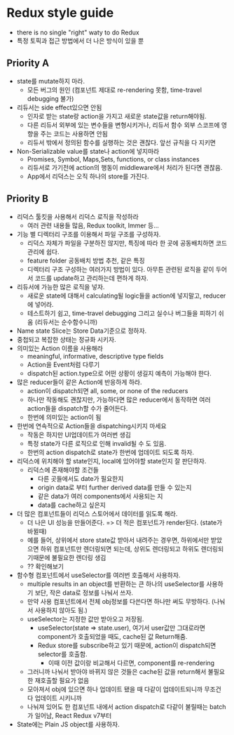 # Redux style guide
  * there is no single "right" waty to do Redux
  * 특정 토픽과 접근 방법에서 더 나은 방식이 있을 뿐

  ## Priority A
  * state를 mutate하지 마라.
    * 모든 버그의 원인 (컴포넌트 제대로 re-rendering 못함, time-travel debugging 불가)
  * 리듀서는 side effect있으면 안됨
    * 인자로 받는 state랑 action을 가지고 새로운 state값을 return해야됨.
    * 다른 리듀서 외부에 있는 변수들을 변형시키거나, 리듀서 함수 외부 스코프에 영향을 주는 코드는 사용하면 안됨
    * 리듀서 밖에서 정의된 함수를 실행하는 것은 괜찮다. 앞선 규칙을 다 지키면
  * Non-Serializable value를 state나 action에 넣지마라
    * Promises, Symbol, Maps,Sets, functions, or class instances
    * 리듀서로 가기전에 action의 행동이 middleware에서 처리가 된다면 괜찮음.
    * App에서 리덕스는 오직 하나의 store를 가진다.
  
  ## Priority B
  * 리덕스 툴킷을 사용해서 리덕스 로직을 작성하라
    * 여러 관련 내용들 많음, Redux toolkit, Immer 등...
  * 기능 별 디렉터리 구조를 이용해서 파일 구조를 구성하자.
    * 리덕스 자체가 파일을 구분하진 않지만, 특징에 따라 한 곳에 공동배치하면 코드 관리에 쉽다.
    * feature folder 공동배치 방법 추천, 같은 특징
    * 디렉터리 구조 구성하는 여러가지 방법이 있다. 아무튼 관련된 로직을 같이 두어서 코드를 update하고 관리하는데 편하게 하자.
  * 리듀서에 가능한 많은 로직을 넣자.
    * 새로운 state에 대해서 calculating될 logic들을 action에 넣지말고, reducer에 넣어라.
    * 테스트하기 쉽고, time-travel debugging 그리고 실수나 버그들을 피하기 쉬움 (리듀서는 순수함수니까)
  * Name state Slice는 Store Data기준으로 정하자.
  * 중첩되고 복잡한 상태는 정규화 시키자.
  * 의미있는 Action 이름을 사용해라
    * meaningful, informative, descriptive type fields
    * Action을 Event처럼 다루기
    * dispatch된 action.type으로 어떤 상황이 생길지 예측이 가능해야 한다.
  * 많은 reducer들이 같은 Action에 반응하게 하라.
    * action이 dispatch되면 all, some, or none of the reducers
    * 하나만 작동해도 괜찮지만, 가능하다면 많은 reducer에서 동작하면 여러 action들을 dispatch할 수가 줄어든다.
    * 한번에 의미있는 action이 됨
  * 한번에 연속적으로 Action들을 dispatching시키지 마세요
    * 작동은 하지만 UI업데이트가 여러번 생김
    * 특정 state가 다른 로직으로 인해 invalid될 수 도 있음.
    * 한번의 action dispatch로 state가 한번에 업데이트 되도록 하자.
  * 리덕스에 위치해야 할 state인지, local에 있어야할 state인지 잘 판단하자.
    * 리덕스에 존재해야할 조건들
      * 다른 곳들에서도 date가 필요한지
      * origin data로 부터 further derived data를 만들 수 있는지
      * 같은 data가 여러 components에서 사용되는 지
      * data를 cache하고 싶은지
  * 더 많은 컴포넌트들이 리덕스 스토어에서 데이터를 읽도록 해라.
    * 더 나은 UI 성능을 만들어준다. => 더 적은 컴포넌트가 render된다. (state가 바뀔때)
    * 예를 들어, 상위에서 store state값 받아서 내려주는 경우면, 하위에서만 받았으면 하위 컴포넌트만 렌더링되면 되는데, 상위도 렌더링되고 하위도 렌더링되기때문에 불필요한 렌더링 생김
    * ?? 확인해보기
  * 함수형 컴포넌트에서 useSelector를 여러번 호출해서 사용하자.
    * multiple results in an object를 반환하는 큰 하나의 useSelector를 사용하기 보단, 작은 data로 정보를 나눠서 쓰자.
    * 만약 사용 컴포넌트에서 전체 obj정보를 다쓴다면 하나만 써도 무방하다. (나눠서 사용하지 않아도 됨.)
    * useSelector는 지정한 값만 받아오고 저장됨.
      * useSelector(state => state.user), 여기서 user값만 그대로라면 component가 호출되었을 때도, cache된 값 Return해줌.
      * Redux store를 subscribe하고 있기 때문에, action이 dispatch되면 selector를 호출함.
        * 이때 이전 값이랑 비교해서 다르면, component를 re-rendering
    * 그러니까 나눠서 받아야 바뀌지 않은 것들은 cache된 값을 return해서 불필요한 재호출할 필요가 없음
    * 모아져서 obj에 있으면 하나 업데이트 됐을 때 다같이 업데이트되니까 무조건 다 업데이트 시키니까
    * 나눠져 있어도 한 컴포넌트 내에서 action dispatch로 다같이 불릴때는 batch가 일어남, React Redux v7부터
  * State에는 Plain JS object를 사용하자.
